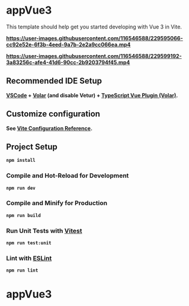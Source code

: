 # appVue3
This template should help get you started developing with Vue 3 in Vite.
<b>

https://user-images.githubusercontent.com/116546588/229595066-cc92e52e-6f3b-4eed-9a7b-2e2a9cc066ea.mp4

https://user-images.githubusercontent.com/116546588/229599192-3a83256c-afe4-41d6-90cc-2b9203794f45.mp4

## Recommended IDE Setup

[VSCode](https://code.visualstudio.com/) + [Volar](https://marketplace.visualstudio.com/items?itemName=Vue.volar) (and disable Vetur) + [TypeScript Vue Plugin (Volar)](https://marketplace.visualstudio.com/items?itemName=Vue.vscode-typescript-vue-plugin).

## Customize configuration

See [Vite Configuration Reference](https://vitejs.dev/config/).

## Project Setup

```sh
npm install
```

### Compile and Hot-Reload for Development

```sh
npm run dev
```

### Compile and Minify for Production

```sh
npm run build
```

### Run Unit Tests with [Vitest](https://vitest.dev/)

```sh
npm run test:unit
```

### Lint with [ESLint](https://eslint.org/)

```sh
npm run lint
```
# appVue3
